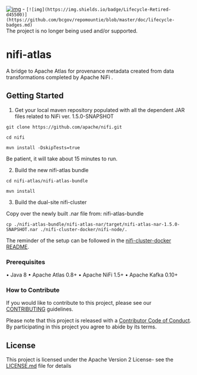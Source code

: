 [![img](https://img.shields.io/badge/Lifecycle-Retired-d45500)](https://github.com/bcgov/repomountie/blob/master/doc/lifecycle-badges.md) - ```[![img](https://img.shields.io/badge/Lifecycle-Retired-d45500)](https://github.com/bcgov/repomountie/blob/master/doc/lifecycle-badges.md)```\
The project is no longer being used and/or supported.

# nifi-atlas
A bridge to Apache Atlas for provenance metadata created from  data transformations completed by Apache NiFi .

## Getting Started

1. Get your local maven repository populated with all the dependent JAR files related to NiFi ver. 1.5.0-SNAPSHOT

```
git clone https://github.com/apache/nifi.git

cd nifi

mvn install -DskipTests=true
```

Be patient, it will take about 15 minutes to run.

2. Build the new nifi-atlas bundle

```
cd nifi-atlas/nifi-atlas-bundle

mvn install
```

3. Build the dual-site nifi-cluster

Copy over the newly built .nar file from: nifi-atlas-bundle

```
cp ./nifi-atlas-bundle/nifi-atlas-nar/target/nifi-atlas-nar-1.5.0-SNAPSHOT.nar ./nifi-cluster-docker/nifi-node/.

```

The reminder of the setup can be followed in the [nifi-cluster-docker README](nifi-cluster-docker/README.md).


### Prerequisites 

• Java 8
• Apache Atlas 0.8+
• Apache NiFi 1.5+
• Apache Kafka 0.10+

### How to Contribute

If you would like to contribute to this project, please see our [CONTRIBUTING](CONTRIBUTING.md) guidelines.

Please note that this project is released with a [Contributor Code of Conduct](CODE_OF_CONDUCT.md). By participating in this project you agree to abide by its terms.


## License

This project is licensed under the Apache Version 2 License- see the [LICENSE.md](LICENSE.md) file for details





